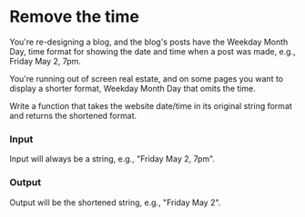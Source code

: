 # Remove the time

You're re-designing a blog, and the blog's posts have the Weekday Month Day, time format for showing the date and time when a post was made, e.g., Friday May 2, 7pm.

You're running out of screen real estate, and on some pages you want to display a shorter format, Weekday Month Day that omits the time.

Write a function that takes the website date/time in its original string format and returns the shortened format.

### Input

Input will always be a string, e.g., "Friday May 2, 7pm".

### Output

Output will be the shortened string, e.g., "Friday May 2".